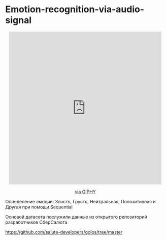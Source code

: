 # Emotion-recognition-via-audio-signal

<div id="audio-wave-gif" align="center" margin="30px">
  <iframe src="https://giphy.com/embed/XMaB779YCmP9m" width="480" height="480" frameBorder="0" class="giphy-embed" allowFullScreen></iframe><p><a href="https://giphy.com/gifs/hoppip-art-hoppip-XMaB779YCmP9m">via GIPHY</a></p>
</div>

Определение эмоций: Злость, Грусть, Нейтральная, Полозитивная и Другая при помощи Sequential

Основой датасета послужили данные из открытого репозиторий разработчиков СберСалюта

https://github.com/salute-developers/golos/tree/master
